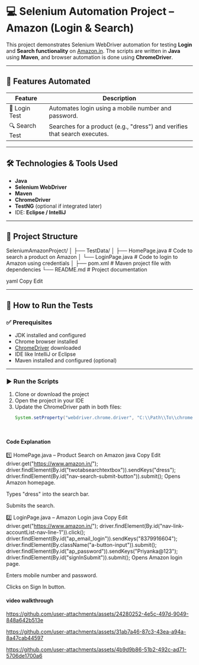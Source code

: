 # 💻 Selenium Automation Project – Amazon (Login & Search)

This project demonstrates Selenium WebDriver automation for testing **Login** and **Search functionality** on [Amazon.in](https://www.amazon.in/). The scripts are written in **Java** using **Maven**, and browser automation is done using **ChromeDriver**.

---

## 📌 Features Automated

| Feature            | Description                                                                 |
|--------------------|-----------------------------------------------------------------------------|
| 🔐 Login Test       | Automates login using a mobile number and password.                         |
| 🔍 Search Test      | Searches for a product (e.g., "dress") and verifies that search executes.   |

---

## 🛠️ Technologies & Tools Used

- **Java**
- **Selenium WebDriver**
- **Maven**
- **ChromeDriver**
- **TestNG** (optional if integrated later)
- IDE: **Eclipse / IntelliJ**

---

## 📁 Project Structure

SeleniumAmazonProject/ │ ├── TestData/ │ ├── HomePage.java # Code to search a product on Amazon │ └── LoginPage.java # Code to login to Amazon using credentials │ ├── pom.xml # Maven project file with dependencies └── README.md # Project documentation

yaml
Copy
Edit

---

## 🧪 How to Run the Tests

### ✅ Prerequisites

- JDK installed and configured
- Chrome browser installed
- [ChromeDriver](https://chromedriver.chromium.org/) downloaded
- IDE like IntelliJ or Eclipse
- Maven installed and configured (optional)

---

### ▶️ Run the Scripts

1. Clone or download the project
2. Open the project in your IDE
3. Update the ChromeDriver path in both files:
   ```java
   System.setProperty("webdriver.chrome.driver", "C:\\Path\\To\\chromedriver.exe");




#### Code Explanation

1️⃣ HomePage.java – Product Search on Amazon
java
Copy
Edit
driver.get("https://www.amazon.in/");
driver.findElement(By.id("twotabsearchtextbox")).sendKeys("dress");
driver.findElement(By.id("nav-search-submit-button")).submit();
Opens Amazon homepage.

Types "dress" into the search bar.

Submits the search.

2️⃣ LoginPage.java – Amazon Login
java
Copy
Edit
driver.get("https://www.amazon.in/");
driver.findElement(By.id("nav-link-accountList-nav-line-1")).click();
driver.findElement(By.id("ap_email_login")).sendKeys("8379916604");
driver.findElement(By.className("a-button-input")).submit();
driver.findElement(By.id("ap_password")).sendKeys("Priyanka@123");
driver.findElement(By.id("signInSubmit")).submit();
Opens Amazon login page.

Enters mobile number and password.

Clicks on Sign In button.

#### video walkthrough
https://github.com/user-attachments/assets/24280252-4e5c-497d-9049-848a642b513e

https://github.com/user-attachments/assets/31ab7a46-87c3-43ea-a94a-8a47cab44597

https://github.com/user-attachments/assets/4b9d9b86-51b2-492c-ad71-5706de1700a6
